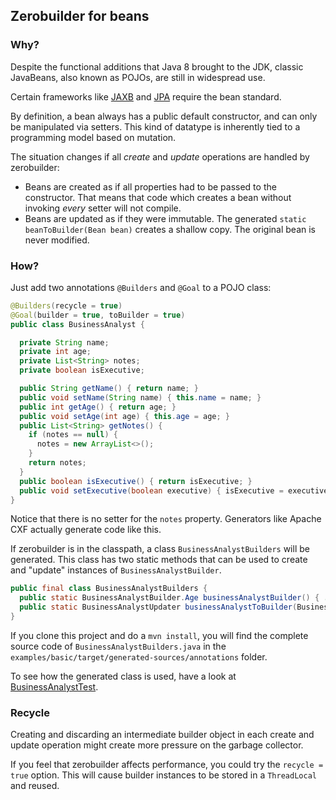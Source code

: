 ## Zerobuilder for beans

### Why?

Despite the functional additions that Java 8 brought to the JDK,
classic JavaBeans, also known as POJOs, are still in widespread use.

Certain frameworks like [JAXB](https://jaxb.java.net/) and
[JPA](https://en.wikipedia.org/wiki/Java_Persistence_API) require the bean standard.

By definition, a bean always has a public default constructor, and can only be manipulated via setters.
This kind of datatype is inherently tied to a programming model based on mutation.

The situation changes if all _create_ and _update_ operations are handled by zerobuilder:

* Beans are created as if all properties had to be passed to the constructor. 
  That means that code which creates a bean without invoking _every_ setter will not compile. 
* Beans are updated as if they were immutable.
  The generated `static beanToBuilder(Bean bean)` creates a shallow copy. 
  The original bean is never modified.

### How?

Just add two annotations `@Builders` and `@Goal` to a POJO class:

````java
@Builders(recycle = true)
@Goal(builder = true, toBuilder = true)
public class BusinessAnalyst {

  private String name;
  private int age;
  private List<String> notes;
  private boolean isExecutive;

  public String getName() { return name; }
  public void setName(String name) { this.name = name; }
  public int getAge() { return age; }
  public void setAge(int age) { this.age = age; }
  public List<String> getNotes() {
    if (notes == null) {
      notes = new ArrayList<>();
    }
    return notes;
  }
  public boolean isExecutive() { return isExecutive; }
  public void setExecutive(boolean executive) { isExecutive = executive; }
}
````

Notice that there is no setter for the `notes` property.
Generators like Apache CXF actually generate code like this.

If zerobuilder is in the classpath, a class `BusinessAnalystBuilders` will be generated.
This class has two static methods that can be used to create and "update" instances of `BusinessAnalystBuilder`.

````java
public final class BusinessAnalystBuilders {
  public static BusinessAnalystBuilder.Age businessAnalystBuilder() { ... }
  public static BusinessAnalystUpdater businessAnalystToBuilder(BusinessAnalyst businessAnalyst) { ... }
}
````

If you clone this project and do a `mvn install`, you will find the complete source code of `BusinessAnalystBuilders.java`
in the `examples/basic/target/generated-sources/annotations` folder.

To see how the generated class is used, have a look at
[BusinessAnalystTest](../master/examples/basic/src/test/java/net/zerobuilder/examples/basic/beans/more/BusinessAnalystTest.java).

### Recycle

Creating and discarding an intermediate builder object in each create and update operation 
might create more pressure on the garbage collector.

If you feel that zerobuilder affects performance,
you could try the `recycle = true` option.
This will cause builder instances to be stored in a `ThreadLocal` and reused.
